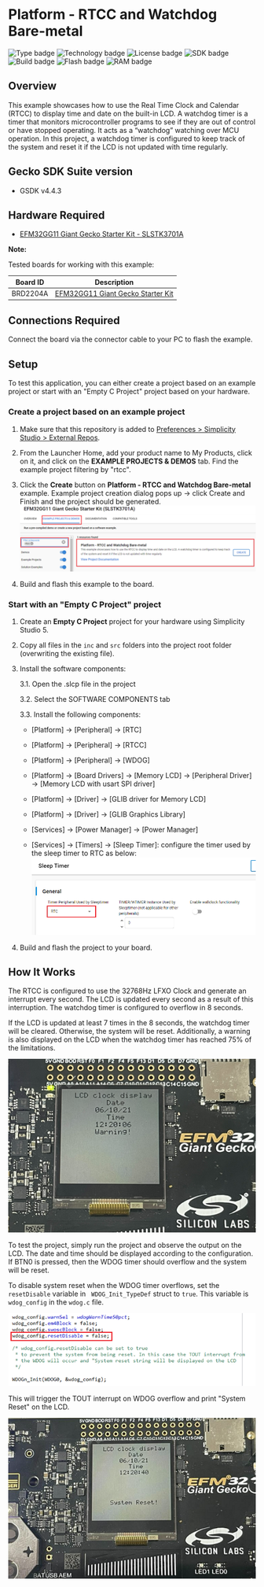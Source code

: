 # Platform - RTCC and Watchdog Bare-metal #
![Type badge](https://img.shields.io/badge/dynamic/json?url=https://raw.githubusercontent.com/SiliconLabs/application_examples_ci/master/platform_applications/platform_rtcc_lcd_wdog_common.json&label=Type&query=type&color=green)
![Technology badge](https://img.shields.io/badge/dynamic/json?url=https://raw.githubusercontent.com/SiliconLabs/application_examples_ci/master/platform_applications/platform_rtcc_lcd_wdog_common.json&label=Technology&query=technology&color=green)
![License badge](https://img.shields.io/badge/dynamic/json?url=https://raw.githubusercontent.com/SiliconLabs/application_examples_ci/master/platform_applications/platform_rtcc_lcd_wdog_common.json&label=License&query=license&color=green)
![SDK badge](https://img.shields.io/badge/dynamic/json?url=https://raw.githubusercontent.com/SiliconLabs/application_examples_ci/master/platform_applications/platform_rtcc_lcd_wdog_common.json&label=SDK&query=sdk&color=green)
![Build badge](https://img.shields.io/endpoint?url=https://raw.githubusercontent.com/SiliconLabs/application_examples_ci/master/platform_applications/platform_rtcc_lcd_wdog_build_status.json)
![Flash badge](https://img.shields.io/badge/dynamic/json?url=https://raw.githubusercontent.com/SiliconLabs/application_examples_ci/master/platform_applications/platform_rtcc_lcd_wdog_common.json&label=Flash&query=flash&color=blue)
![RAM badge](https://img.shields.io/badge/dynamic/json?url=https://raw.githubusercontent.com/SiliconLabs/application_examples_ci/master/platform_applications/platform_rtcc_lcd_wdog_common.json&label=RAM&query=ram&color=blue)

## Overview ##

This example showcases how to use the Real Time Clock and Calendar (RTCC) to display time and date on the built-in LCD. A watchdog timer is a timer that monitors microcontroller programs to see if they are out of control or have stopped operating. It acts as a “watchdog” watching over MCU operation. In this project, a watchdog timer is configured to keep track of the system and reset it if the LCD is not updated with time regularly.

## Gecko SDK Suite version ##

- GSDK v4.4.3 

## Hardware Required ##

- [EFM32GG11 Giant Gecko Starter Kit - SLSTK3701A](https://www.silabs.com/development-tools/mcu/32-bit/efm32gg11-starter-kit?tab=overview)

**Note:**

Tested boards for working with this example:

| Board ID | Description  |
| ---------------------- | ------ |
| BRD2204A | [EFM32GG11 Giant Gecko Starter Kit](https://www.silabs.com/development-tools/mcu/32-bit/efm32gg11-starter-kit?tab=overview)|

## Connections Required ##

Connect the board via the connector cable to your PC to flash the example.

## Setup ##

To test this application, you can either create a project based on an example project or start with an "Empty C Project" project based on your hardware.

### Create a project based on an example project ###

1. Make sure that this repository is added to [Preferences > Simplicity Studio > External Repos](https://docs.silabs.com/simplicity-studio-5-users-guide/latest/ss-5-users-guide-about-the-launcher/welcome-and-device-tabs).

2. From the Launcher Home, add your product name to My Products, click on it, and click on the **EXAMPLE PROJECTS & DEMOS** tab. Find the example project filtering by "rtcc".

3. Click the **Create** button on **Platform - RTCC and Watchdog Bare-metal** example. Example project creation dialog pops up -> click Create and Finish and the project should be generated.
![create_project](image/create_project.png)

1. Build and flash this example to the board.

### Start with an "Empty C Project" project ###

1. Create an **Empty C Project** project for your hardware using Simplicity Studio 5.

2. Copy all files in the `inc` and `src` folders into the project root folder (overwriting the existing file).

3. Install the software components:

    3.1. Open the .slcp file in the project

    3.2. Select the SOFTWARE COMPONENTS tab

    3.3. Install the following components:

    - [Platform] → [Peripheral] → [RTC]

    - [Platform] → [Peripheral] → [RTCC]

    - [Platform] → [Peripheral] → [WDOG]

    - [Platform] → [Board Drivers] → [Memory LCD] → [Peripheral Driver] → [Memory LCD with usart SPI driver] 

    - [Platform] → [Driver] → [GLIB driver for Memory LCD]

    - [Platform] → [Driver] → [GLIB Graphics Library]

    - [Services] → [Power Manager] → [Power Manager]
  
    - [Services] → [Timers] → [Sleep Timer]: configure the timer used by the sleep timer to RTC as below:
	  ![timer_configuration](image/timer_configuration.png)

4. Build and flash the project to your board.

## How It Works ##

The RTCC is configured to use the 32768Hz LFXO Clock and generate an interrupt every second. The LCD is updated every second as a result of this interruption. The watchdog timer is configured to overflow in 8 seconds.

If the LCD is updated at least 7 times in the 8 seconds, the watchdog timer will be cleared. Otherwise, the system will be reset. Additionally, a warning is also displayed on the LCD when the watchdog timer has reached 75% of the limitations.

![warning](image/warning.png)

To test the project, simply run the project and observe the output on the LCD. The date and time should be displayed according to the configuration. If BTN0 is pressed, then the WDOG timer should overflow and the system will be reset.  

To disable system reset when the WDOG timer overflows, set the `resetDisable` variable in ` WDOG_Init_TypeDef` struct to `true`. This variable is `wdog_config` in the `wdog.c` file. 

![wdog_resetdisable](image/wdog_resetdisable.png)

This will trigger the TOUT interrupt on WDOG overflow and print "System Reset" on the LCD.

![system_reset](image/system_reset.png)

